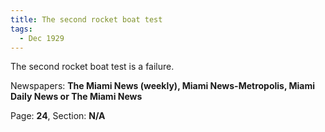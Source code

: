 ```yaml
---  
title: The second rocket boat test  
tags:  
  - Dec 1929  
---  
```

  
The second rocket boat test is a failure.  
  
Newspapers: **The Miami News (weekly), Miami News-Metropolis, Miami Daily News or The Miami News**  
  
Page: **24**, Section: **N/A** 
